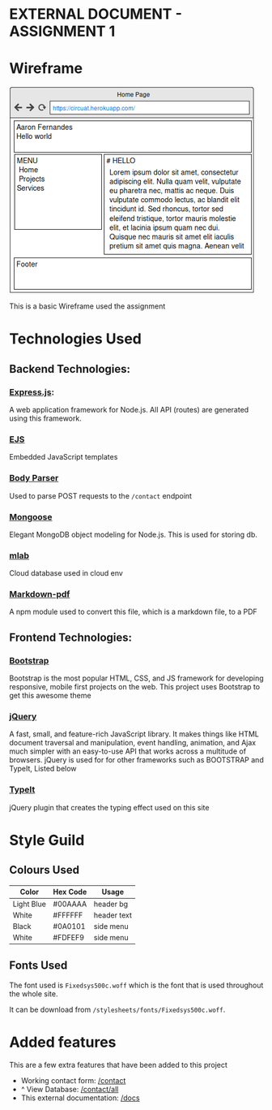 EXTERNAL DOCUMENT - ASSIGNMENT 1
====



# Wireframe 

![basic Wireframe template](https://raw.githubusercontent.com/aagavin/Express-Profile/master/public/images/docs/home.png)

This is a basic Wireframe used the assignment


# Technologies Used

## Backend Technologies:

### [Express.js](http://expressjs.com/):
A web application framework for Node.js. All API (routes) are generated using this framework.

### [EJS](https://www.npmjs.com/package/ejs)
Embedded JavaScript templates

### [Body Parser](https://www.npmjs.com/package/body-parser)
Used to parse POST requests to the `/contact` endpoint

### [Mongoose](http://mongoosejs.com/index.html)
Elegant MongoDB object modeling for Node.js. This is used for storing db.

### [mlab](https://mlab.com/databases/emaillist-assignment1)
Cloud database used in cloud env

### [Markdown-pdf](https://www.npmjs.com/package/markdown-pdf)
A npm module used to convert this file, which is a markdown file, to a PDF

## Frontend Technologies:

### [Bootstrap](http://getbootstrap.com/)
Bootstrap is the most popular HTML, CSS, and JS framework for developing responsive, mobile first projects on the web.
This project uses Bootstrap to get this awesome theme


### [jQuery](https://jquery.com/)
A fast, small, and feature-rich JavaScript library. It makes things like HTML document traversal and manipulation, event handling, animation, and Ajax much simpler with an easy-to-use API that works across a multitude of browsers.
jQuery is used for for other frameworks such as BOOTSTRAP and TypeIt, Listed below

### [TypeIt](http://macarthur.me/typeit/)
jQuery plugin that creates the typing effect used on this site

# Style Guild

## Colours Used

| Color  | Hex Code  | Usage  |
|---|---|---|
| Light Blue   | #00AAAA  | header bg  |
| White  | #FFFFFF  | header text  |
| Black  | #0A0101  | side menu |
| White  | #FDFEF9  | side menu |


## Fonts Used

The font used is `Fixedsys500c.woff` which is the font that is used throughout the whole site.

It can be download from `/stylesheets/fonts/Fixedsys500c.woff`.

# Added features
This are a few extra features that have been added to this project

* Working contact form: [/contact](https://circuat.herokuapp.com/contact)
* ^ View Database: [/contact/all](https://circuat.herokuapp.com/contact/all)
* This external documentation: [/docs](https://circuat.herokuapp.com/docs)